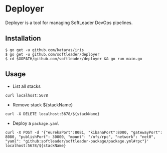# Deployer

Deployer is a tool for managing SoftLeader DevOps pipelines.

## Installation

```
$ go get -u github.com/kataras/iris
$ go get -u github.com/softleader/deployer
$ cd $GOPATH/github.com/softleader/deployer && go run main.go
```

## Usage

- List all stacks

```
curl localhost:5678
```

- Remove stack ${stackName}

```
curl -X DELETE localhost:5678/${stackName}
```

- Deploy a `package.yaml`

```
curl -X POST -d '{"eurekaPort":8081, "kibanaPort":8000, "gatewayPort": 8080, "publishPort": 30000, "mount": "/nfs/rpc", "network": "net0", "yaml": "github:softleader/softleader-package/package.yml#rpc"}' localhost:5678/${stackName}
```